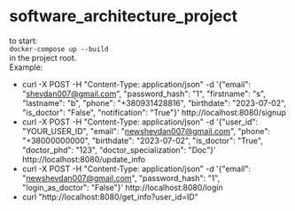 # software_architecture_project

to start:  
`docker-compose up --build`  
in the project root.  
Example:  
 - curl -X POST -H "Content-Type: application/json" -d '{"email": "shevdan007@gmail.com", "password_hash": "1", "firstname": "s", "lastname": "b", "phone": "+380931428816", "birthdate": "2023-07-02", "is_doctor": "False", "notification": "True"}' http://localhost:8080/signup
 - curl -X POST -H "Content-Type: application/json" -d '{"user_id": "YOUR_USER_ID", "email": "newshevdan007@gmail.com", "phone": "+38000000000", "birthdate": "2023-07-02", "is_doctor": "True", "doctor_phd": "123", "doctor_specialization": "Doc"}' http://localhost:8080/update_info
 - curl -X POST -H "Content-Type: application/json" -d '{"email": "newshevdan007@gmail.com", "password_hash": "1", "login_as_doctor": "False"}' http://localhost:8080/login
 - curl "http://localhost:8080/get_info?user_id=ID"
